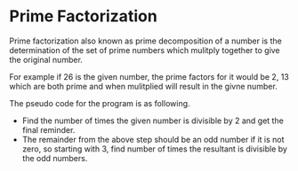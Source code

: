 # Prime Factorization

Prime factorization also known as prime decomposition of a number is the determination of the set of prime numbers which mulitply together to give the original number. 

For example if 26 is the given number, the prime factors for it would be 2, 13 which are both prime and when mulitplied will result in the givne number.

The pseudo code for the program is as following.

- Find the number of times the given number is divisible by 2 and get the final reminder.
- The remainder from the above step should be an odd number if it is not zero, so starting with 3, find number of times the resultant is divisible by the odd numbers.

